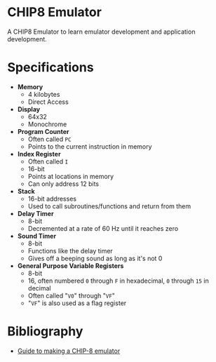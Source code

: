 # CHIP8 Emulator
A CHIP8 Emulator to learn emulator development and application development.

# Specifications
- **Memory**
    - 4 kilobytes
    - Direct Access
- **Display**
    - 64x32
    - Monochrome
- **Program Counter**
    - Often called `PC`
    - Points to the current instruction in memory
- **Index Register**
    - Often called `I`
    - 16-bit
    - Points at locations in memory
    - Can only address 12 bits
- **Stack**
    - 16-bit addresses
    - Used to call subroutines/functions and return from them
- **Delay Timer**
    - 8-bit
    - Decremented at a rate of 60 Hz until it reaches zero
- **Sound Timer**
    - 8-bit
    - Functions like the delay timer
    - Gives off a beeping sound as long as it's not 0
- **General Purpose Variable Registers**
    - 8-bit
    - 16, often numbered `0` through `F` in hexadecimal, `0` through `15` in decimal
    - Often called "`V0`" through "`VF`"
    - "`VF`" is also used as a flag register

# Bibliography
- [Guide to making a CHIP-8 emulator](https://tobiasvl.github.io/blog/write-a-chip-8-emulator)